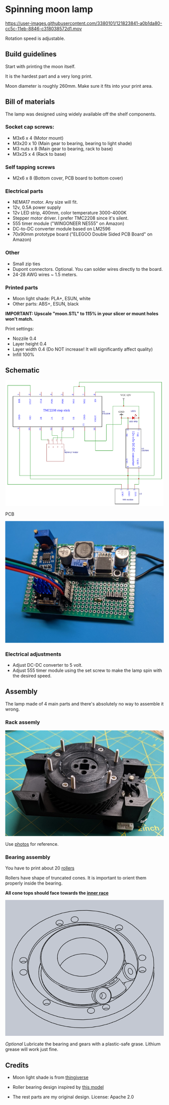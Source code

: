 # Spinning moon lamp

https://user-images.githubusercontent.com/3380101/121823841-a0b1da80-cc5c-11eb-8846-c318038572d1.mov


Rotation speed is adjustable.

## Build guidelines

Start with printing the moon itself.

It is the hardest part and a very long print.

Moon diameter is roughly 260mm. Make sure it fits into your print area.


## Bill of materials

The lamp was designed using widely available off the shelf components.


### Socket cap screws:

* M3x6    x 4  (Motor mount)
* M3x20   x 10 (Main gear to bearing, bearing to light shade)
* M3 nuts x 8  (Main gear to bearing, rack to base)
* M3x25   x 4  (Rack to base)

### Self tapping screws

* M2x6    x 8  (Bottom cover, PCB board to bottom cover)

### Electrical parts

* NEMA17 motor. Any size will fit.
* 12v, 0.5A power supply
* 12v LED strip, 400mm, color temperature 3000-4000K
* Stepper motor driver. I prefer TMC2208 since it's silent.
* 555 timer module ("WINGONEER NE555" on Amazon)
* DC-to-DC converter module based on LM2596
* 70x90mm prototype board ("ELEGOO Double Sided PCB Board" on Amazon)

### Other

* Small zip ties
* Dupont connectors. Optional. You can solder wires directly to the board.
* 24-28 AWG wires ~ 1.5 meters.


### Printed parts

* Moon light shade: PLA+, ESUN, white
* Other parts: ABS+, ESUN, black


**IMPORTANT: Upscale "moon.STL" to 115% in your slicer or mount holes won't match.**

Print settings:

* Nozzile 0.4
* Layer height 0.4
* Layer width 0.4 (Do NOT increase! It will significantly affect quality)
* Infill 100%


## Schematic
![](images/schematic.png)

PCB

![PCB](images/pcb.jpg)

### Electrical adjustments

* Adjust DC-DC converter to 5 volt.
* Adjust 555 timer module using the set screw to make the lamp spin with the desired speed.

## Assembly
The lamp made of 4 main parts and there's absolutely no way to assemble it wrong.

### Rack assemly
![Rack assembly](images/rack.jpg)

Use [photos](/images) for reference.


### Bearing assembly

You have to print about 20 [rollers](STL/roller.stl)

Rollers have shape of truncated cones.
It is important to orient them properly inside the bearing.

**All cone tops should face towards the [inner race](STL/inner_race.stl)**

![](images/bearing.png)


*Optional* Lubricate the bearing and gears with a plastic-safe grase. Lithium grease will work just fine.

## Credits

* Moon light shade is from [thingiverse](https://www.thingiverse.com/thing:3532973)

* Roller bearing design inspired by [this model](https://www.thingiverse.com/thing:2375124)

* The rest parts are my original design. License: Apache 2.0
